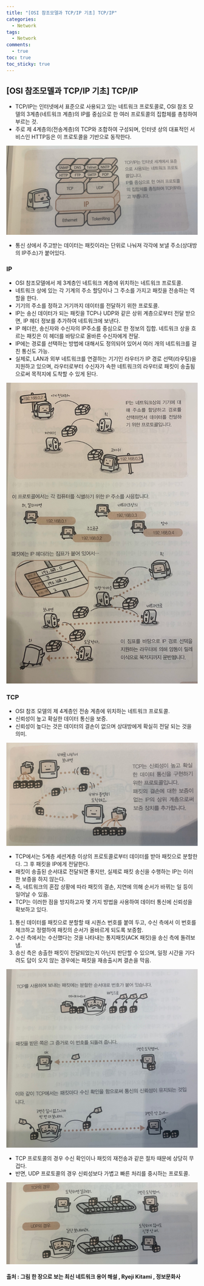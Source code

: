 ```yaml
---
title: "[OSI 참조모델과 TCP/IP 기초] TCP/IP"
categories:
  - Network
tags:
  - Network
comments:
  - true
toc: true
toc_sticky: true
---
```

## [OSI 참조모델과 TCP/IP 기초] TCP/IP
* TCP/IP는 인터넷에서 표준으로 사용되고 있는 네트워크 프로토콜로, OSI 참조 모델의 3계층(네트워크 계층)의 IP를 중심으로 한 여러 프로토콜의 집합체를 총칭하여 부르는 것.
* 주로 제 4계층의(전송계층)의 TCP와 조합하여 구성되며, 인터넷 상의 대표적인 서비스인 HTTP등은 이 프로토콜을 기반으로 동작한다.

![](/assets/img/Network/1910311.jpg)

* 통신 상에서 주고받는 데이터는 패킷이라는 단위로 나눠져 각각에 보낼 주소(상대방의 IP주소)가 붙어있다.

### IP
* OSI 참조모델에서 제 3계층인 네트워크 계층에 위치하는 네트워크 프로토콜.
* 네트워크 상에 있는 각 기계의 주소 할당이나 그 주소를 가지고 패킷을 전송하는 역할을 한다.
* 기기의 주소를 정하고 거기까지 데이터를 전달하기 위한 프로토콜.
* IP는 송신 데이터가 되는 패킷을 TCP나 UDP와 같은 상위 계층으로부터 전달 받으면, IP 헤더 정보를 추가하여 네트워크에 보낸다.
* IP 헤더란, 송신자와 수신자의 IP주소를 중심으로 한 정보의 집합. 네트워크 상을 흐르는 패킷은 이 헤더를 바탕으로 올바른 수신자에게 전달.
* IP에는 경로를 선택하는 방법에 대해서도 정의되어 있어서 여러 개의 네트워크를 걸친 통신도 가능.
* 실제로, LAN과 외부 네트워크를 연결하는 기기인 라우터가 IP 경로 선택(라우팅)을 지원하고 있으며, 라우터로부터 수신자가 속한 네트워크의 라우터로 패킷이 송출됨으로써 목적지에 도착할 수 있게 된다.

![](/assets/img/Network/1910312.jpg)

### TCP
* OSI 참조 모델의 제 4계층인 전송 계층에 위치하는 네트워크 프로토콜.
* 신뢰성이 높고 확실한 데이터 통신을 보증.
* 신뢰성이 높다는 것은 데이터의 결손이 없으며 상대방에게 확실히 전달 되는 것을 의미.
 
![](/assets/img/Network/1910313.jpg)


* TCP에서는 5계층 세션계층 이상의 프로토콜로부터 데이터를 받아 패킷으로 분할한다. 그 후 패킷을 IP에게 전달한다.
* 패킷이 송출된 순서대로 전달되면 좋지만, 실제로 패킷 송신을 수행하는 IP는 이러한 보증을 하지 않는다.
* 즉, 네트워크의 혼잡 상황에 따라 패킷의 결손, 지연에 의해 순서가 바뀌는 일 등이 일어날 수 있음.
* TCP는 이러한 점을 방지하고자 몇 가지 방법을 사용하여 데이터 통신에 신뢰성을 확보하고 있다.
 1. 통신 데이터를 패킷으로 분할할 때 시퀀스 번호를 붙여 두고, 수신 측에서 이 번호를 체크하고 정렬하여 패킷의 순서가 올바르게 되도록 보증함.
 2. 수신 측에서는 수신했다는 것을 나타내는 통지패킷(ACK 패킷)을 송신 측에 돌려보냄.
 3. 송신 측은 송출한 패킷이 전달되었는지 아닌지 판단할 수 있으며, 일정 시간을 기다려도 답이 오지 않는 경우에는 패킷을 재송출시켜 결손을 막음.

![](/assets/img/Network/1910314.jpg)

* TCP 프로토콜의 경우 수신 확인이나 패킷의 재전송과 같은 절차 때문에 상당히 무겁다.
* 반면, UDP 프로토콜의 경우 신뢰성보다 가볍고 빠른 처리를 중시하는 프로토콜.

![](/assets/img/Network/1910315.jpg)


#### 출처 : 그림 한 장으로 보는 최신 네트워크 용어 해설 , Ryeji Kitami , 정보문화사